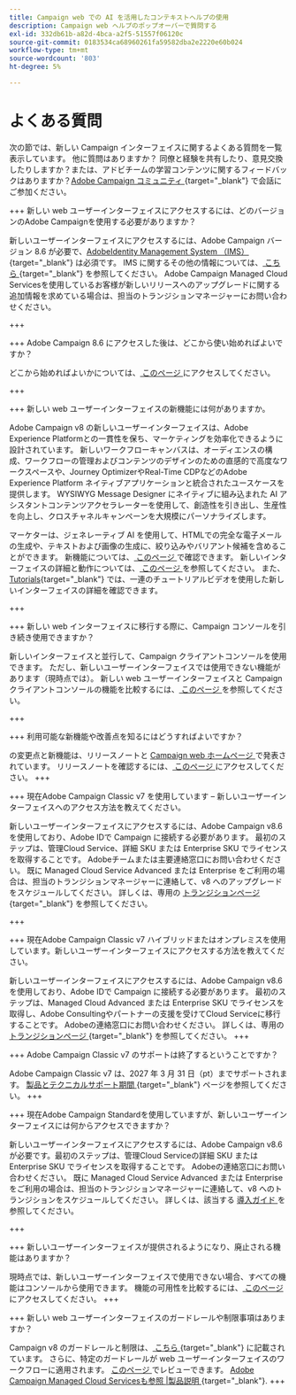```yaml
---
title: Campaign web での AI を活用したコンテキストヘルプの使用
description: Campaign web ヘルプのポップオーバーで質問する
exl-id: 332db61b-a82d-4bca-a2f5-51557f06120c
source-git-commit: 0183534ca68960261fa59582dba2e2220e60b024
workflow-type: tm+mt
source-wordcount: '803'
ht-degree: 5%

---
```


# よくある質問

次の節では、新しい Campaign インターフェイスに関するよくある質問を一覧表示しています。 他に質問はありますか？ 同僚と経験を共有したり、意見交換したりしますか？または、アドビチームの学習コンテンツに関するフィードバックはありますか？[Adobe Campaign コミュニティ ](https://experienceleaguecommunities.adobe.com/t5/adobe-campaign-classic-v7/ct-p/adobe-campaign-classic-community){target="_blank"} で会話にご参加ください。


+++ 新しい web ユーザーインターフェイスにアクセスするには、どのバージョンのAdobe Campaignを使用する必要がありますか？

新しいユーザーインターフェイスにアクセスするには、Adobe Campaign バージョン 8.6 が必要で、[AdobeIdentity Management System （IMS） ](https://helpx.adobe.com/jp/enterprise/using/identity.html){target="_blank"} は必須です。 IMS に関するその他の情報については、[ こちら ](https://experienceleague.adobe.com/en/docs/campaign/technotes-ac/tn-new/migrate-users-to-ims){target="_blank"} を参照してください。 Adobe Campaign Managed Cloud Servicesを使用しているお客様が新しいリリースへのアップグレードに関する追加情報を求めている場合は、担当のトランジションマネージャーにお問い合わせください。

+++

+++ Adobe Campaign 8.6 にアクセスした後は、どこから使い始めればよいですか？

どこから始めればよいかについては、[ このページ ](../get-started/get-started.md) にアクセスしてください。

+++

+++ 新しい web ユーザーインターフェイスの新機能には何がありますか。

Adobe Campaign v8 の新しいユーザーインターフェイスは、Adobe Experience Platformとの一貫性を保ち、マーケティングを効率化できるように設計されています。 新しいワークフローキャンバスは、オーディエンスの構成、ワークフローの管理およびコンテンツのデザインのための直感的で高度なワークスペースや、Journey OptimizerやReal-Time CDPなどのAdobe Experience Platform ネイティブアプリケーションと統合されたユースケースを提供します。  WYSIWYG Message Designer にネイティブに組み込まれた AI アシスタントコンテンツアクセラレーターを使用して、創造性を引き出し、生産性を向上し、クロスチャネルキャンペーンを大規模にパーソナライズします。

マーケターは、ジェネレーティブ AI を使用して、HTMLでの完全な電子メールの生成や、テキストおよび画像の生成に、絞り込みやバリアント候補を含めることができます。 新機能については、[ このページ ](../rn/whats-new.md) で確認できます。 新しいインターフェイスの詳細と動作については、[ このページ ](../get-started/user-interface.md) を参照してください。 また、[Tutorials](https://experienceleague.adobe.com/en/docs/campaign-web-learn/tutorials/overview){target="_blank"} では、一連のチュートリアルビデオを使用した新しいインターフェイスの詳細を確認できます。

+++

+++  新しい web インターフェイスに移行する際に、Campaign コンソールを引き続き使用できますか？

新しいインターフェイスと並行して、Campaign クライアントコンソールを使用できます。 ただし、新しいユーザーインターフェイスでは使用できない機能があります（現時点では）。 新しい web ユーザーインターフェイスと Campaign クライアントコンソールの機能を比較するには、[ このページ ](../get-started/capability-matrix.md) を参照してください。

+++

+++ 利用可能な新機能や改善点を知るにはどうすればよいですか？

の変更点と新機能は、リリースノートと [Campaign web ホームページ ](../get-started/user-interface.md#user-interface-home) で発表されています。 リリースノートを確認するには、[ このページ ](../rn/release-notes.md) にアクセスしてください。
+++


+++  現在Adobe Campaign Classic v7 を使用しています – 新しいユーザーインターフェイスへのアクセス方法を教えてください。

新しいユーザーインターフェイスにアクセスするには、Adobe Campaign v8.6 を使用しており、Adobe IDで Campaign に接続する必要があります。 最初のステップは、管理Cloud Service、詳細 SKU または Enterprise SKU でライセンスを取得することです。 Adobeチームまたは主要連絡窓口にお問い合わせください。 既に Managed Cloud Service Advanced または Enterprise をご利用の場合は、担当のトランジションマネージャーに連絡して、v8 へのアップグレードをスケジュールしてください。 詳しくは、専用の [ トランジションページ ](https://experienceleague.adobe.com/en/docs/campaign/campaign-v8/new/v7-to-v8){target="_blank"} を参照してください。

+++

+++  現在Adobe Campaign Classic v7 ハイブリッドまたはオンプレミスを使用しています。新しいユーザーインターフェイスにアクセスする方法を教えてください。

新しいユーザーインターフェイスにアクセスするには、Adobe Campaign v8.6 を使用しており、Adobe IDで Campaign に接続する必要があります。 最初のステップは、Managed Cloud Advanced または Enterprise SKU でライセンスを取得し、Adobe Consultingやパートナーの支援を受けてCloud Serviceに移行することです。 Adobeの連絡窓口にお問い合わせください。 詳しくは、専用の [ トランジションページ ](https://experienceleague.adobe.com/en/docs/campaign/campaign-v8/new/v7-to-v8){target="_blank"} を参照してください。
+++

+++ Adobe Campaign Classic v7 のサポートは終了するということですか？

Adobe Campaign Classic v7 は、2027 年 3 月 31 日（pt）までサポートされます。 [ 製品とテクニカルサポート期間 ](https://helpx.adobe.com/support/programs/eol-matrix.html){target="_blank"} ページを参照してください。
+++

+++ 現在Adobe Campaign Standardを使用していますが、新しいユーザーインターフェイスには何からアクセスできますか？

新しいユーザーインターフェイスにアクセスするには、Adobe Campaign v8.6 が必要です。最初のステップは、管理Cloud Serviceの詳細 SKU または Enterprise SKU でライセンスを取得することです。 Adobeの連絡窓口にお問い合わせください。 既に Managed Cloud Service Advanced または Enterprise をご利用の場合は、担当のトランジションマネージャーに連絡して、v8 へのトランジションをスケジュールしてください。 詳しくは、該当する [ 導入ガイド ](../../adoption/home.md) を参照してください。

+++


+++ 新しいユーザーインターフェイスが提供されるようになり、廃止される機能はありますか？

現時点では、新しいユーザーインターフェイスで使用できない場合、すべての機能はコンソールから使用できます。 機能の可用性を比較するには、[ このページ ](../get-started/capability-matrix.md) にアクセスしてください。
+++


+++ 新しい web ユーザーインターフェイスのガードレールや制限事項はありますか？

Campaign v8 のガードレールと制限は、[ こちら ](https://experienceleague.adobe.com/en/docs/campaign/campaign-v8/releases/ac-guardrails){target="_blank"} に記載されています。 さらに、特定のガードレールが web ユーザーインターフェイスのワークフローに適用されます。 [ このページ ](../get-started/guardrails.md) でレビューできます。 [Adobe Campaign Managed Cloud Servicesも参照 |製品説明 ](https://helpx.adobe.com/jp/legal/product-descriptions/adobe-campaign-managed-cloud-services.html){target="_blank"}.
+++
